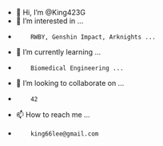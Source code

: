 - 👋 Hi, I’m @King423G
- 👀 I’m interested in ...
- 
          RWBY, Genshin Impact, Arknights ...
          
- 🌱 I’m currently learning ...
- 
          Biomedical Engineering ...
- 💞️ I’m looking to collaborate on ...
- 
          42
- 📫 How to reach me ...
- 
          king66lee@gmail.com

<!---
King423G/King423G is a ✨ special ✨ repository because its `README.md` (this file) appears on your GitHub profile.
You can click the Preview link to take a look at your changes.
--->
